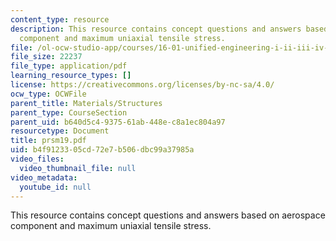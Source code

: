 ```yaml
---
content_type: resource
description: This resource contains concept questions and answers based on aerospace
  component and maximum uniaxial tensile stress.
file: /ol-ocw-studio-app/courses/16-01-unified-engineering-i-ii-iii-iv-fall-2005-spring-2006/b4f9123305cd72e7b506dbc99a37985a_prsm19.pdf
file_size: 22237
file_type: application/pdf
learning_resource_types: []
license: https://creativecommons.org/licenses/by-nc-sa/4.0/
ocw_type: OCWFile
parent_title: Materials/Structures
parent_type: CourseSection
parent_uid: b640d5c4-9375-61ab-448e-c8a1ec804a97
resourcetype: Document
title: prsm19.pdf
uid: b4f91233-05cd-72e7-b506-dbc99a37985a
video_files:
  video_thumbnail_file: null
video_metadata:
  youtube_id: null
---
```

This resource contains concept questions and answers based on aerospace component and maximum uniaxial tensile stress.